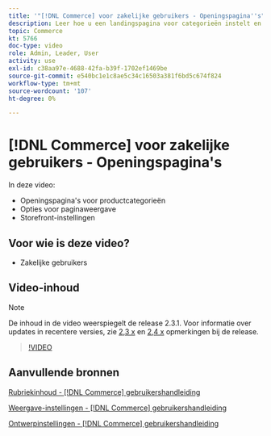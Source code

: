 ```yaml
---
title: '"[!DNL Commerce] voor zakelijke gebruikers - Openingspagina''s"'
description: Leer hoe u een landingspagina voor categorieën instelt en de vormgeving regelt.
topic: Commerce
kt: 5766
doc-type: video
role: Admin, Leader, User
activity: use
exl-id: c38aa97e-4688-42fa-b39f-1702ef1469be
source-git-commit: e540bc1e1c8ae5c34c16503a381f6bd5c674f824
workflow-type: tm+mt
source-wordcount: '107'
ht-degree: 0%

---
```


# [!DNL Commerce] voor zakelijke gebruikers - Openingspagina&#39;s

In deze video:

- Openingspagina&#39;s voor productcategorieën
- Opties voor paginaweergave
- Storefront-instellingen

## Voor wie is deze video?

- Zakelijke gebruikers

## Video-inhoud

>[!NOTE]
>
>De inhoud in de video weerspiegelt de release 2.3.1. Voor informatie over updates in recentere versies, zie [ 2,3 x](https://devdocs.magento.com/guides/v2.3/release-notes/bk-release-notes.html) en [2,4 x](https://devdocs.magento.com/guides/v2.4/release-notes/bk-release-notes.html) opmerkingen bij de release.

>[!VIDEO](https://video.tv.adobe.com/v/36388/?quality=12&learn=on)

## Aanvullende bronnen

[Rubriekinhoud - [!DNL Commerce] gebruikershandleiding](https://docs.magento.com/user-guide/catalog/categories-content-settings.html)

[Weergave-instellingen - [!DNL Commerce] gebruikershandleiding](https://docs.magento.com/user-guide/catalog/categories-display-settings.html)

[Ontwerpinstellingen - [!DNL Commerce] gebruikershandleiding](https://docs.magento.com/user-guide/catalog/categories-custom-design.html)
